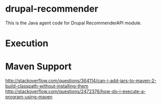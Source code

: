 drupal-recommender
==================

This is the Java agent code for Drupal RecommenderAPI module.

Execution
=========


Maven Support
=============



http://stackoverflow.com/questions/364114/can-i-add-jars-to-maven-2-build-classpath-without-installing-them
http://stackoverflow.com/questions/2472376/how-do-i-execute-a-program-using-maven